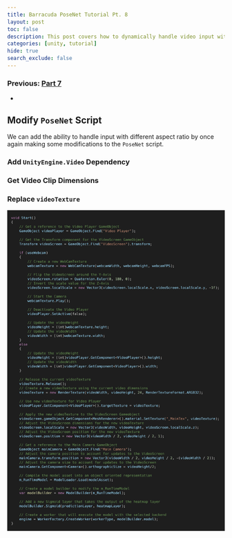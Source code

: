 ```yaml
---
title: Barracuda PoseNet Tutorial Pt. 8
layout: post
toc: false
description: This post covers how to dynamically handle video input with different aspect ratios.
categories: [unity, tutorial]
hide: true
search_exclude: false
---
```


### Previous: [Part 7](https://christianjmills.com/unity/tutorial/2020/11/15/Barracuda-PoseNet-Tutorial-7.html)

* 

## Modify `PoseNet` Script

We can add the ability to handle input with different aspect ratio by once again making some modifications to the `PoseNet` script.

### Add `UnityEngine.Video` Dependency



### Get Video Clip Dimensions



### Replace `videoTexture`



![start_method_dynamic_video](\images\barracuda-posenet-tutorial\start_method_dynamic_video_4.png)

